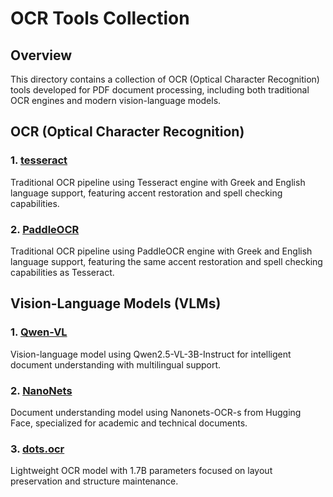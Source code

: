 # OCR Tools Collection

## Overview
This directory contains a collection of OCR (Optical Character Recognition) tools developed for PDF document processing, including both traditional OCR engines and modern vision-language models.

## OCR (Optical Character Recognition)

### 1. [tesseract](https://github.com/tesseract-ocr/tesseract)
Traditional OCR pipeline using Tesseract engine with Greek and English language support, featuring accent restoration and spell checking capabilities.

### 2. [PaddleOCR](https://github.com/PaddlePaddle/PaddleOCR)
Traditional OCR pipeline using PaddleOCR engine with Greek and English language support, featuring the same accent restoration and spell checking capabilities as Tesseract.

## Vision-Language Models (VLMs)

### 1. [Qwen-VL](https://github.com/QwenLM/Qwen-VL)
Vision-language model using Qwen2.5-VL-3B-Instruct for intelligent document understanding with multilingual support.

### 2. [NanoNets](https://github.com/NanoNets/docext)
Document understanding model using Nanonets-OCR-s from Hugging Face, specialized for academic and technical documents.

### 3. [dots.ocr](https://github.com/rednote-hilab/dots.ocr)
Lightweight OCR model with 1.7B parameters focused on layout preservation and structure maintenance.

